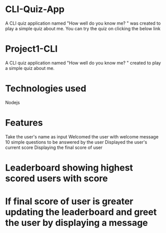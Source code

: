 # CLI-Quiz-App
A CLI quiz application named "How well do you know me? " was created to play a simple quiz about me.
You can try the quiz on clicking the below link

# Project1-CLI

A CLI quiz application named "How well do you know me? " created to play a simple quiz about me.

# Technologies used

Nodejs

# Features

Take the user's name as input
Welcomed the user with welcome message
10 simple questions to be answered by the user
Displayed the user's current score
Displaying the final score of user

# Leaderboard showing highest scored users with score

# If final score of user is greater updating the leaderboard and greet the user by displaying a message
